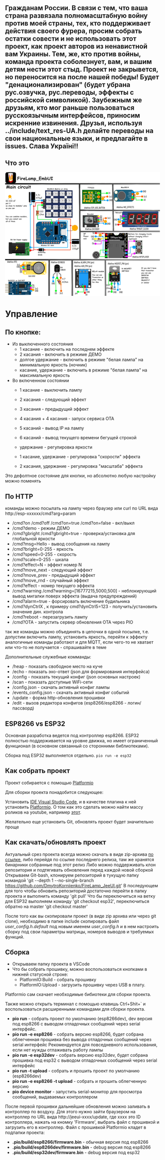 ## Гражданам России. В связи с тем, что ваша страна развязала полномасштабную войну против моей страны, тех, кто поддерживает действия своего фурера, просим собрать остатки совести и не использовать этот проект, как проект авторов из ненавистной вам Украины. Тем, же, кто против войны, команда проекта соболезнует, вам, и вашим детям нести этот стыд. Проект не закрывется, но переносится на после нашей победы! Будет "денационализирован" (будет убрана рус.озвучка, рус.переводы, эффекты с российской символикой). Заубежным же друзьям, кто мог раньше пользоваться русскоязычным интерфейсов, приносим искренние извинения. Друзья, используя ../include/text_res-UA.h делайте переводы на свои национальные языки, и предлагайте в issues. Слава Україні!!

## Что это

![GitHub Logo](/Схема51.jpg)

# Управление

## По кнопке:
* Из выключенного состояния
   - 1 касание - включить на последнем эффекте
   - 2 касания - включить в режиме ДЕМО
   - долгое удержание - включить в режиме "белая лампа" на минимальную яркость (ночник)
   - касание, удержание - включить в режиме "белая лампа" на максимальную яркость
* Во включенном состоянии
   - 1 касание - выключить лампу
   - 2 касания - следующий эффект
   - 3 касания - предыдущий эффект
   - 4 касания + 4 касания - запуск сервиса ОТА
   - 5 касаний - вывод IP на лампу
   - 6 касаний - вывод текущего времени бегущей строкой
   
   - удержание - регулировка яркости
   - 1 касание, удержание - регулировка "скорости" эффекта
   - 2 касания, удержание - регулировка "масштаба" эффекта
   
Это дефолтное состояние для кнопки, но абсолютно любую настройку можно поменять

## По HTTP
команды можно посылать на лампу через браузер или curl по URL вида http://esp-xxxxxx/cmd?arg=param
   - /cmd?on /cmd?off /cmd?on=true /cmd?on=false - вкл/выкл
   - /cmd?demo - режим ДЕМО
   - /cmd?gbright /cmd?gbright=true - проверка/установка для глобальной яркости
   - /cmd?msg=Hello - вывод сообщения на лампу
   - /cmd?bright=0-255 - яркость
   - /cmd?speed=0-255 - скорость
   - /cmd?scale=0-255 - шкала
   - /cmd?effect=N - эффект номер N
   - /cmd?move_next - следующий эффект
   - /cmd?move_prev - предыдущий эффект
   - /cmd?move_rnd - случайный эффект
   - /cmd?effect - номер текущего эффекта
   - /cmd?warning /cmd?warning=[16777215,5000,500] - неблокирующий вывод мигалки поверх эффекта (выдача предупреждений)
   - /cmd?alarm=true - форсировать включение будильника
   - /cmd?dynCtrlX , к примеру cmd?dynCtrl5=123 - получить/установить значение дин. контрола
   - /cmd?reboot - перезагрузить лампу
   - /cmd?OTA - запустить сервер обновления OTA через PIO

так же команды можно объединять в цепочки в одной посылке, т.е. допустим включить лампу, установить яркость, перейти к эффекту
аналогичные команды работают и для MQTT, если чего-то не хватает или что-то не получается - спрашивайте в теме

Дополнительные служебные комманды:

   - /heap - показать свободное место на куче
   - /echo - показать эхо-ответ (json для формирования интерфейса)
   - /config - показать текущий конфиг (json основных настроек)
   - /scan - показать доступные WiFi-сети
   - /config.json - скачать активный конфиг лампы
   - /events_config.json - скачать активный конфиг событий
   - /update - форма http-обновления прошивки
   - /edit - вызов редактора конфигов (esp8266/esp8266 - логин/пассворд)

## ESP8266 vs ESP32
Основная разработка ведется под контроллер esp8266. ESP32 полностью поддерживается на уровне движка, но имеет ограниченный функционал (в основном связанный со сторонними библиотеками).

Сборка под ESP32 выполняется отдельно.
```pio run -e esp32```

## Как собрать проект

Проект собирается с помощью [Platformio](https://platformio.org/)

Для сборки проекта понадобится следующее:

Установить [IDE Visual Studio Code](https://code.visualstudio.com/), и в качестве плагина к ней установить [Platformio](https://platformio.org/). О том как это сделать можно найти массу роликов на youtube, например [этот](https://www.youtube.com/watch?v=NSljt17mg74).

Желательно еще установить Git, обновлять проект будет значительно проще

## Как скачать/обновлять проект

Актуальный срез проекта всегда можно скачать в виде zip-архива [по ссылке](https://github.com/DmytroKorniienko/FireLamp_JeeUI/archive/master.zip), либо перейдя по ссылке последнего релиза, там же хранятся бинарники собранные под этот релиз
Либо можно поддерживать клон репозитория и подтягивать обновления перед каждой новой сборкой
Открываем Git-bash, клонируем репозиторий в тукущую папку командой 'git --depth 1 --no-single-branch https://github.com/DmytroKorniienko/FireLamp_JeeUI.git'
В последующем для того чтобы обновить репозиторий достаточно перейти в папку проекта и выполнить команду 'git pull'
Что бы переключиться на ветку для ESP32 выполняем команду 'git checkout esp32', переключиться обратно на master 'git checkout master'

После того как вы скопировали проект (в виде zip архива или через git clone), необходимо в папке include
скопировать файл *user_config.h.default* под новым именем *user_config.h* и в нем настроить сборку под свои параметры матрицы, номеров выводов и требуемых функций.

## Сборка

 * Открываем папку проекта в VSCode
 * Что бы собрать прошивку, можно воспользоваться кнопками в нижней статусной строке:
   - PlatformIO:Build - собрать прошивку
   - PlatformIO:Upload - загрузить прошивку через USB в плату.

Platformio сам скачает необходимые бибиотеки для сборки проекта.

Также можно открыть терминал с помощью клавишь Ctrl+Shit+` и воспользоваться расширенными командами для сборки проекта.

 - **pio run** - собрать проект по умолчанию (esp8266dev), dev версия под esp8266 c выводом отладочных сообщений через serial интерфейс.
 - **pio run -e esp8266** - собрать версию esp8266, будет собрана облегченная прошивка без вывода отладочных сообщений через serial интерфейс
			    Рекомендуется для повседневного использования, если нет нужды отлаживать работу лампы
 - **pio run -e esp32dev** - собрать версию esp32dev, будет собрана прошивка под esp32 c выводом отладочных сообщений через serial интерфейс
 - **pio run -t upload** - собрать и прошить проект по умолчанию (esp8266dev)
 - **pio run -e esp8266 -t upload** - собрать и прошить облегченную версию 
 - **pio deviсe monitor** - запустить serial-монитор для просмотра сообщений, выдаваемых контроллером
 
 После первой прошивки дальнейшие обновления можно заливать в контроллер по воздуху. Для этого нужно зайти браузером на контроллер по URL вида http://jeeui-xxxx/update, где xxxx это ID контроллера, нажать на кномку 'Firmware', выбрать файл с прошивкой и загрузить его в контроллер.
 Файл с прошивкой Platformio кладет в подпапки проекта:
  - **.pio/build/esp8266/firmware.bin** - обычная версия под esp8266
  - **.pio/build/esp8266dev/firmware.bin** - debug версия под esp8266
  - **.pio/build/esp32dev/firmware.bin** - debug версия под esp32
